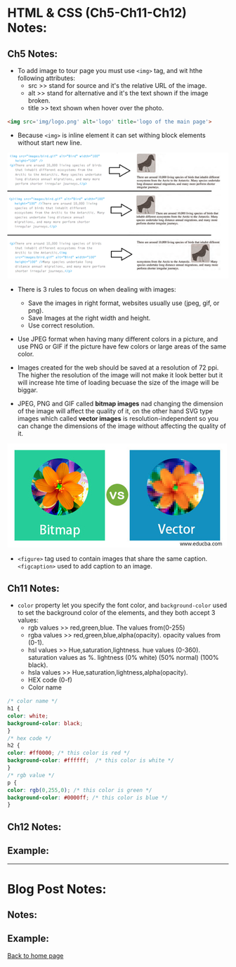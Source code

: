 # **HTML & CSS (Ch5-Ch11-Ch12) Notes:**

## Ch5 Notes:

+ To add image to tour page you must use `<img>` tag, and wit hthe following attributes:
  + src >> stand for source and it's the relative URL of the image.
  + alt >> stand for alternative and it's the text shown if the image broken.
  + title >> text shown when hover over the photo.  

```html
<img src='img/logo.png' alt='logo' title='logo of the main page'>
```

+ Because `<img>` is inline element it can set withing block elements without start new line.

![imgPlace](img/imagePlace.png)
  
+ There is 3 rules to focus on when dealing with images:
  + Save the images in right format, websites usually use (jpeg, gif, or png).
  + Save Images at the right width and height.
  + Use correct resolution.

+ Use JPEG format when having many different colors in a picture, and use PNG or GIF if the picture have few colors or large areas of the same color.

+ Images created for the web should be saved at a resolution of 72 ppi. The higher the resolution of the image will not make it look better but it will increase hte time of loading becuase the size of the image will be biggar.

+ JPEG, PNG and GIF called **bitmap images** nad changing the dimension of the image will affect the quality of it, on the other hand SVG type images which called **vector images** is resolution-independent so you can change the dimensions of the image without affecting the quality of it.

![bitmap](img/bitmap.jpg)


+ `<figure>` tag used to contain images that share the same caption. `<figcaption>` used to add caption to an image.


## Ch11 Notes:

+ `color` property let you specify the font color, and `background-color` used to set the background color of the elements, and they both accept 3 values:
  + rgb values >> red,green,blue. The values from(0-255)
  + rgba values >> red,green,blue,alpha(opacity). opacity values from (0-1).
  + hsl values >> Hue,saturation,lightness. hue values (0-360). saturation values as %. lightness (0% white) (50% normal) (100% black).
  + hsla values >> Hue,saturation,lightness,alpha(opacity). 
  + HEX code (0-f)
  + Color name

```css
/* color name */
h1 {
color: white;
background-color: black;
}
/* hex code */
h2 {
color: #ff0000; /* this color is red */
background-color: #ffffff;  /* this color is white */
}
/* rgb value */
p {
color: rgb(0,255,0); /* this color is green */
background-color: #0000ff; /* this color is blue */
}
```  

## Ch12 Notes:

## Example:


---
# **Blog Post Notes:**

## Notes:

## Example:






[Back to home page](../README.md)